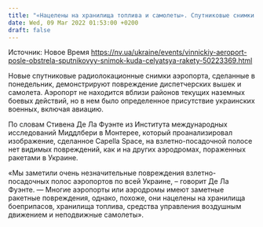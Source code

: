```yaml
---
title: "«Нацелены на хранилища топлива и самолеты». Спутниковые снимки повреждений Винницкого аэропорта дают новые подробности о ракетных нападениях"
date: Wed, 09 Mar 2022 01:53:00 +0200
draft: false
---
```

Источник: Новое Время https://nv.ua/ukraine/events/vinnickiy-aeroport-posle-obstrela-sputnikovyy-snimok-kuda-celyatsya-rakety-50223369.html


Новые спутниковые радиолокационные снимки аэропорта, сделанные в понедельник, демонстрируют повреждение диспетчерских вышек и самолета. Аэропорт не находится вблизи районов текущих наземных боевых действий, но в нем было определенное присутствие украинских военных, включая авиацию.

По словам Стивена Де Ла Фуэнте из Института международных исследований Миддлбери в Монтерее, который проанализировал изображение, сделанное Capella Space, на взлетно-посадочной полосе нет видимых повреждений, как и на других аэродромах, пораженных ракетами в Украине.

«Мы заметили очень незначительные повреждения взлетно-посадочных полос аэропортов по всей Украине, – говорит Де Ла Фуэнте. — Многие аэропорты или аэродромы имеют заметные ракетные повреждения, однако, похоже, они нацелены на хранилища боеприпасов, хранилища топлива, средства управления воздушным движением и неподвижные самолеты».
